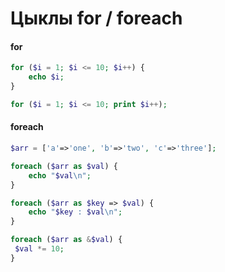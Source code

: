 # Цыклы for / foreach

#### for

```php
for ($i = 1; $i <= 10; $i++) {
	echo $i;
}

for ($i = 1; $i <= 10; print $i++);
```

#### foreach

```php
$arr = ['a'=>'one', 'b'=>'two', 'c'=>'three'];

foreach ($arr as $val) {
	echo "$val\n";
}
```

```php
foreach ($arr as $key => $val) {
	echo "$key : $val\n";
}
```

```php
foreach ($arr as &$val) {
 $val *= 10;
}
```